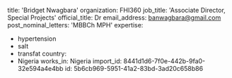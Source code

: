 title: 'Bridget Nwagbara'
organization: FHI360
job_title: 'Associate Director, Special Projects'
official_title: Dr
email_address: banwagbara@gmail.com
post_nominal_letters: 'MBBCh MPH'
expertise:
  - hypertension
  - salt
  - transfat
country:
  - Nigeria
works_in: Nigeria
import_id: 8441d1d6-7f0e-442b-9fa0-32e594a4e4bb
id: 5b6cb969-5951-41a2-83bd-3ad20c658b86

